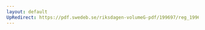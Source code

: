 ```yaml
---
layout: default
UpRedirect: https://pdf.swedeb.se/riksdagen-volumeG-pdf/199697/reg_199697/reg_199697_0181.pdf
---
```

